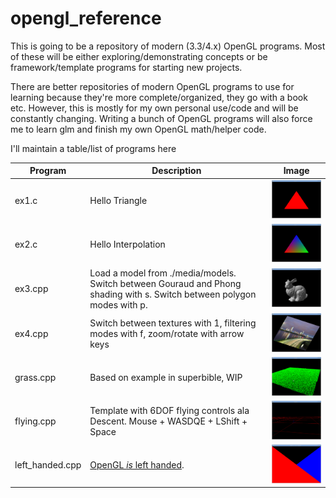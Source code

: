 opengl_reference
================

This is going to be a repository of modern (3.3/4.x) OpenGL programs.
Most of these will be either exploring/demonstrating concepts or
be framework/template programs for starting new projects.

There are better repositories of modern OpenGL programs to
use for learning because they're more complete/organized,
they go with a book etc.  However, this is mostly for my own
personal use/code and will be constantly changing.  Writing
a bunch of OpenGL programs will also force me to learn glm
and finish my own OpenGL math/helper code.


I'll maintain a table/list of programs here

| Program | Description | Image |
| --- | --- | --- |
| ex1.c | Hello Triangle                                            | ![ex1](./media/screenshots/ex_1.png) |
| ex2.c | Hello Interpolation                                       | ![ex2](./media/screenshots/ex_2.png) |
| ex3.cpp | Load a model from ./media/models.  Switch between Gouraud and Phong shading with s.  Switch between polygon modes with p. | ![ex3](./media/screenshots/ex_3.png) |
| ex4.cpp | Switch between textures with 1, filtering modes with f, zoom/rotate with arrow keys | ![ex4](./media/screenshots/ex_4.png) |
| grass.cpp | Based on example in superbible, WIP | ![grass](./media/screenshots/grass.png) |
| flying.cpp | Template with 6DOF flying controls ala Descent. Mouse + WASDQE + LShift + Space | ![flying](./media/screenshots/flying.png) |
| left_handed.cpp | [OpenGL *is* left handed](https://stackoverflow.com/questions/5168163/is-the-opengl-coordinate-system-right-handed-or-left-handed/22675164#22675164). | ![left_handed](./media/screenshots/left_handed.png) |
